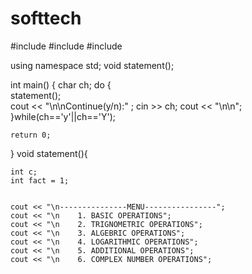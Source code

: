 # softtech
#include<iostream>
#include<cmath>
#include<algorithm>

using namespace std;
void statement();


int main()
{
	char ch;
	do {	
		statement();	
		cout << "\n\nContinue(y/n):" ;
		cin >> ch;
		cout << "\n\n";
	}while(ch=='y'||ch=='Y');
	
	return 0;
}
void statement(){
	
	
	int c;
	int fact = 1;

	
	cout << "\n---------------MENU----------------";
	cout << "\n    1. BASIC OPERATIONS";
	cout << "\n    2. TRIGNOMETRIC OPERATIONS";
	cout << "\n    3. ALGEBRIC OPERATIONS";
	cout << "\n    4. LOGARITHMIC OPERATIONS";
	cout << "\n    5. ADDITIONAL OPERATIONS";
	cout << "\n    6. COMPLEX NUMBER OPERATIONS";



